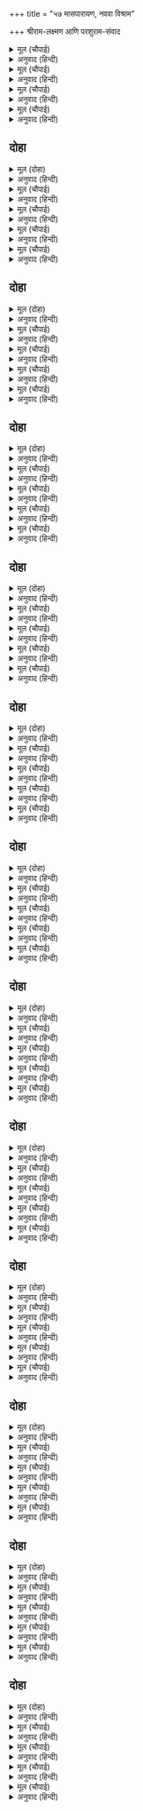 +++
title = "५७ मासपारायण, नववा विश्राम"

+++
श्रीराम-लक्ष्मण आणि परशुराम-संवाद



<details><summary>मूल (चौपाई)</summary>

नाथ संभुधनु भंजनिहारा।  
होइहि केउ एक दास तुम्हारा॥  
आयसु काह कहिअ किन मोही।  
सुनि रिसाइ बोले मुनि कोही॥
</details>

<details><summary>अनुवाद (हिन्दी)</summary>

‘हे नाथ, शिवांचे धनुष्य मोडणारा कुणी तुमचा दासच असणार. काय आज्ञा आहे? मला का नाही विचारत?’ हे ऐकून क्रुद्ध मुनी रागारागाने म्हणाले.॥ १॥
</details>

<details><summary>मूल (चौपाई)</summary>

सेवकु सो जो करै सेवकाई।  
अरि करनी करि करिअ लराई॥  
सुनहु राम जेहिं सिवधनु तोरा।  
सहसबाहु सम सो रिपु मोरा॥
</details>

<details><summary>अनुवाद (हिन्दी)</summary>

‘जो सेवेचे काम करतो, तो सेवक असतो. शत्रूसारखे काम केल्यावर युद्धच केले पाहिजे. हे रामा, ऐक. ज्याने शिवांचे धनुष्य मोडून टाकले, तो सहस्रार्जुनासारखा माझा शत्रू होय.॥ २॥
</details>

<details><summary>मूल (चौपाई)</summary>

सो बिलगाउ बिहाइ समाजा।  
न त मारे जैहहिं सब राजा॥  
सुनि मुनि बचन लखन मुसुकाने।  
बोले परसुधरहि अपमाने॥
</details>

<details><summary>अनुवाद (हिन्दी)</summary>

ज्याने हे केले आहे त्याने या समाजातून बाजूला व्हावे, नाहीतर सर्व राजे मारले जातील.’ मुनींचे बोलणे ऐकून लक्ष्मणाने स्मित हास्य केले आणि परशुरामांचा अपमान करण्यासाठी तो म्हणाला.॥ ३॥
</details>

<details><summary>मूल (चौपाई)</summary>

बहु धनुहीं तोरीं लरिकाईं।  
कबहुँ न असि रिस कीन्हि गोसाईं॥  
एहि धनु पर ममता केहि हेतू।  
सुनि रिसाइ कह भृगुकुलकेतू॥
</details>

<details><summary>अनुवाद (हिन्दी)</summary>

महाराज, लहानपणी आम्ही अशा पुष्कळ धनुकल्या मोडल्या आहेत, परंतु तेव्हा तुम्ही कधी असे रागावला नाही? या धनुष्याबद्दल तुम्हांला एवढी ममता का वाटते?’ हे ऐकून भृगुवंशला ध्वजास्वरूप असलेले परशुराम तावातावाने बोलू लागले,॥ ४॥
</details>

## दोहा


<details><summary>मूल (दोहा)</summary>

रे नृप बालक काल बस बोलत तोहि न सँभार।  
धनुही सम तिपुरारि धनु बिदित सकल संसार॥ २७१॥
</details>

<details><summary>अनुवाद (हिन्दी)</summary>

‘अरे राजपुत्रा, कालाला वश झाल्यामुळे तुला बोलण्याचीसुद्धा शुद्ध उरली नाही. साऱ्या जगात प्रसिद्ध असलेले शिवांचे धनुष्य काय धनुकलीप्रमाणे आहे?’॥ २७१॥
</details>

<details><summary>मूल (चौपाई)</summary>

लखन कहा हँसि हमरें जाना।  
सुनहु देव सब धनुष समाना॥  
का छति लाभु जून धनु तोरें।  
देखा राम नयन के भोरें॥
</details>

<details><summary>अनुवाद (हिन्दी)</summary>

लक्ष्मण हसत म्हणाला, ‘हे देवा, ऐका. आमच्या लेखी सर्व धनुष्ये एकसारखीच आहेत. जुने धनुष्य मोडले, त्यात हानि-लाभ कसला? श्रीरामचंद्रांना हे नवीन असल्याचे वाटले होते.॥ १॥
</details>

<details><summary>मूल (चौपाई)</summary>

छुअत टूट रघुपतिहु न दोसू।  
मुनि बिनु काज करिअ कत रोसू॥  
बोले चितइ परसु की ओरा।  
रे सठ सुनेहि सुभाउ न मोरा॥
</details>

<details><summary>अनुवाद (हिन्दी)</summary>

मग स्पर्श करताच हे मोडून गेले. यात श्रीरघुनाथांचा काय दोष? मुनी, तुम्ही विनाकारण का रागावता?’ परशुरामांनी आपल्या कुऱ्हाडीकडे पहात म्हटले, ‘अरे दुष्टा, तू माझा स्वभाव ऐकलेला नाहीस?॥ २॥
</details>

<details><summary>मूल (चौपाई)</summary>

बालकु बोलि बधउँ नहिं तोही।  
केवल मुनि जड़ जानहि मोही॥  
बाल ब्रह्मचारी अति कोही।  
बिस्व बिदित छत्रियकुल द्रोही॥
</details>

<details><summary>अनुवाद (हिन्दी)</summary>

तुला मी बालक समजून मारत नाही. अरे मूर्खा, तू मला फक्त मुनी समजतोस काय? मी बालब्रह्मचारी आणि अत्यंत क्रोधी आहे. क्षत्रियकुलाचा शत्रू म्हणून मी जगात विख्यात आहे.॥ ३॥
</details>

<details><summary>मूल (चौपाई)</summary>

भुजबल भूमि भूप बिनु कीन्ही।  
बिपुल बार महिदेवन्ह दीन्ही॥  
सहसबाहु भुज छेदनिहारा।  
परसु बिलोकु महीपकुमारा॥
</details>

<details><summary>अनुवाद (हिन्दी)</summary>

आपल्या बाहुबलाने मी पृथ्वी राजारहित केली आहे आणि पुष्कळ वेळा ती ब्राह्मणांना दान दिलेली आहे. हे राजकुमारा, सहस्रबाहूच्या भुजा तोडून टाकणारी ही माझी कुऱ्हाड बघ.॥ ४॥
</details>

## दोहा


<details><summary>मूल (दोहा)</summary>

मातु पितहि जनि सोचबस करसि महीसकिसोर।  
गर्भन्ह के अर्भक दलन परसु मोर अति घोर॥ २७२॥
</details>

<details><summary>अनुवाद (हिन्दी)</summary>

अरे राज-बालका, तू आपल्या माता-पित्यांना काळजीत पाडू नकोस. माझा परशू भयानक आहे. हा गर्भातील मुलांचाही नाश करणारा आहे.’॥ २७२॥
</details>

<details><summary>मूल (चौपाई)</summary>

बिहसि लखनु बोले मृदु बानी।  
अहो मुनीसु महा भटमानी॥  
पुनि पुनि मोहि देखाव कुठारू।  
चहत उड़ावन फूँकि पहारू॥
</details>

<details><summary>अनुवाद (हिन्दी)</summary>

लक्ष्मण हसत-हसत कोमल वाणीने म्हणाला, ‘अहो मुनीश्वर, तुम्ही स्वतःला फार मोठे योद्धे समजता. वारंवार मला परशूचा धाक दाखवित आहात. फुंकर मारून पर्वत उडवू पहात आहात.॥ १॥
</details>

<details><summary>मूल (चौपाई)</summary>

इहाँ कुम्हड़बतिया कोउ नाहीं।  
जे तरजनी देखि मरि जाहीं॥  
देखि कुठारु सरासन बाना।  
मैं कछु कहा सहित अभिमाना॥
</details>

<details><summary>अनुवाद (हिन्दी)</summary>

येथे कोणी बोट दाखविताच मरून जाणारे काही एखादे कच्चे फळ नाही. तुमचा परशू व धनुष्यबाण पाहूनच मी काहीशा अभिमानाने बोललो आहे.॥ २॥
</details>

<details><summary>मूल (चौपाई)</summary>

भृगुसुत समुझि जनेउ बिलोकी।  
जो कछु कहहु सहउँ रिस रोकी॥  
सुर महिसुर हरिजन अरु गाई।  
हमरें कुल इन्ह पर न सुराई॥
</details>

<details><summary>अनुवाद (हिन्दी)</summary>

भृगुवंशी समजून व यज्ञोपवीत पाहून तुम्ही जे काही बोलत आहात, ते मी राग आवरून सहन करीत आहे. देव, ब्राह्मण, भगवंताचे भक्त आणि गाय-यांच्यावर आमच्या कुळामध्ये कुणी वीरता दाखवीत नाही.॥ ३॥
</details>

<details><summary>मूल (चौपाई)</summary>

बधें पापु अपकीरति हारें।  
मारतहूँ पा परिअ तुम्हारें॥  
कोटि कुलिस सम बचनु तुम्हारा।  
ब्यर्थ धरहु धनु बान कुठारा॥
</details>

<details><summary>अनुवाद (हिन्दी)</summary>

कारण यांना मारल्यामुळे पाप लागते आणि यांच्याकडून पराजित झाल्यावर अपकीर्ती होते. म्हणून तुम्ही मारले, तरी तुमच्या पाया पडले पाहिजे. तुमचे एक-एक वचन कोटॺवधी वज्रांसारखे कठोर आहे. मग त्याच्यासमोर धनुष्यबाण व परशू तुम्ही विनाकारणच धारण करता.॥ ४॥
</details>

## दोहा


<details><summary>मूल (दोहा)</summary>

जो बिलोकि अनुचित कहेउँ छमहु महामुनि धीर।  
सुनि सरोष भृगुबंसमनि बोले गिरा गभीर॥ २७३॥
</details>

<details><summary>अनुवाद (हिन्दी)</summary>

ते धनुष्यबाण व परशू पाहून मी काही अनुचित बोललो असेन तर हे धीर महामुनी, क्षमा करा.’ हे ऐकून भृगुवंशरत्न परशुराम क्रोधाने गंभीर वाणीने म्हणाले,॥ २७३॥
</details>

<details><summary>मूल (चौपाई)</summary>

कौसिक सुनहु मंद यहु बालकु।  
कुटिल कालबस निज कुल घालकु॥  
भानु बंस राकेस कलंकू।  
निपट निरंकुस अबुध असंकू॥
</details>

<details><summary>अनुवाद (हिन्दी)</summary>

‘हे विश्वामित्रा, ऐक. हा बालक मोठा दुष्ट बुद्धीचा व कुटिल आहे. काळाला वश होऊन हा आपल्या कुळाचा घात करू पहात आहे. हा सूर्यवंशरूपी पूर्णचंद्राला कलंक आहे. हा मोठा उर्मट, मूर्ख व उद्धट आहे.॥ १॥
</details>

<details><summary>मूल (चौपाई)</summary>

काल कवलु होइहि छन माहीं।  
कहउँ पुकारि खोरि मोहि नाहीं॥  
तुम्ह हटकहु जौं चहहु उबारा।  
कहि प्रतापु बलु रोषु हमारा॥
</details>

<details><summary>अनुवाद (हिन्दी)</summary>

आता या क्षणी हा मृत्यूचा घास बनेल. मी हे अगदी ओरडून सांगतो. जर याला वाचवावयाचे असेल, तर माझा प्रताप, बल आणि क्रोध हे सांगून याला अडवा.’॥ २॥
</details>

<details><summary>मूल (चौपाई)</summary>

लखन कहेउ मुनि सुजसु तुम्हारा।  
तुम्हहि अछत को बरनै पारा॥  
अपने मुँह तुम्ह आपनि करनी।  
बार अनेक भाँति बहु बरनी॥
</details>

<details><summary>अनुवाद (हिन्दी)</summary>

लक्ष्मण म्हणाला, ‘हे मुनी, तुमची कीर्ती तुम्ही असताना दुसरा कोण सांगू शकेल? तुम्ही स्वतःच्या तोंडानेच आपली कृत्ये अनेक वेळा, अनेक तऱ्हेने सांगितलेली आहेत.॥ ३॥
</details>

<details><summary>मूल (चौपाई)</summary>

नहिं संतोषु त पुनि कछु कहहू।  
जनि रिस रोकि दुसह दुख सहहू॥  
बीरब्रती तुम्ह धीर अछोभा।  
गारी देत न पावहु सोभा॥
</details>

<details><summary>अनुवाद (हिन्दी)</summary>

एवढॺावरही समाधान झाले नसेल तर आणखी काही सांगा. आपला राग आवरून उद्वेग सहन करू नका. तुम्ही वीरतेचे व्रत धारण करणारे, धैर्यवान आणि क्षोभरहित आहात. शिव्या देणे तुम्हांला शोभत नाही.॥ ४॥
</details>

## दोहा


<details><summary>मूल (दोहा)</summary>

सूर समर करनी करहिं कहि न जनावहिं आपु।  
बिद्यमान रन पाइ रिपु कायर कथहिं प्रतापु॥ २७४॥
</details>

<details><summary>अनुवाद (हिन्दी)</summary>

शूरवीर हे युद्धात पराक्रम करतात. तो शब्दांनी सांगून दुसऱ्याला पटवून देत नाहीत. शत्रू युद्धामध्ये आल्यावर भित्रे लोकच फुशारकी मारू लागतात.॥ २७४॥
</details>

<details><summary>मूल (चौपाई)</summary>

तुम्ह तौ कालु हाँक जनु लावा।  
बार बार मोहि लागि बोलावा॥  
सुनत लखन के बचन कठोरा।  
परसु सुधारि धरेउ कर घोरा॥
</details>

<details><summary>अनुवाद (हिन्दी)</summary>

तुम्ही जणू काळाला हाक मारून वारंवार त्याला माझ्यासाठी बोलवीत आहात.’ लक्ष्मणाचे कठोर शब्द ऐकताच परशुरामांनी आपला भयंकर परशू परजून हात उगारला. ते म्हणाले.॥ १॥
</details>

<details><summary>मूल (चौपाई)</summary>

अबजनि देइ दोसु मोहि लोगू।  
कटुबादी बालकु बधजोगू॥  
बाल बिलोकि बहुत मैं बाँचा।  
अब यहु मरनिहार भा साँचा॥
</details>

<details><summary>अनुवाद (हिन्दी)</summary>

‘आता मला कोणी दोष देऊ नका. हा खवचट बोलणारा बालक ठार मारण्याच्या योग्यतेचाच आहे. याला लहान समजून मी आतापर्यंत वाचविले, परंतु आता हा खरोखरच मरायलाच आला आहे’॥ २॥
</details>

<details><summary>मूल (चौपाई)</summary>

कौसिक कहा छमिअ अपराधू।  
बाल दोष गुन गनहिं न साधू॥  
खर कुठार मैं अकरुन कोही।  
आगें अपराधी गुरुद्रोही॥
</details>

<details><summary>अनुवाद (हिन्दी)</summary>

विश्वामित्र म्हणाले, ‘अपराधाची क्षमा असावी. साधुजन बालकांचे दोष किंवा गुण पहात नाहीत. परशुराम म्हणाले, ‘तीक्ष्ण धारेचा परशू, मी निर्दय व क्रोधी आणि हा गुरुद्रोही आणि अपराधी माझ्यासमोर.॥ ३॥
</details>

<details><summary>मूल (चौपाई)</summary>

उतर देत छोड़उँ बिनु मारें।  
केवल कौसिक सील तुम्हारें॥  
न त एहि काटि कुठार कठोरें।  
गुरहि उरिन होतेउँ श्रम थोरें॥
</details>

<details><summary>अनुवाद (हिन्दी)</summary>

उत्तर देत आहे. तरीही मी याला न मारता सोडून देतो. विश्वामित्रा! हे फक्त तुमच्या प्रेमामुळे; नाही तर या कठोर कुठाराने कापून काढून अल्प प्रयासाने मी आपल्या शिवगुरूंच्या ऋणातून मुक्त झालो असतो.’॥ ४॥
</details>

## दोहा


<details><summary>मूल (दोहा)</summary>

गाधिसूनु कह हृदयँ हँसि मुनिहि हरिअरइ सूझ।  
अयमय खाँड़ न ऊखमय अजहुँ न बूझ अबूझ॥ २७५॥
</details>

<details><summary>अनुवाद (हिन्दी)</summary>

विश्वामित्र मनातल्या मनात हसून म्हणाले, मुनींना सर्वत्र हिरवे हिरवेच दिसत आहे. (अर्थात सर्वत्र विजयी झाल्यामुळे हे श्रीराम-लक्ष्मणांना सामान्य क्षत्रियच समजत आहेत.) परंतु हे पोलादी खांड (खड्ग) आहे. उसाच्या रसाची खांड (साखर) नाही. मुनी अजुनी अजाण आहेत. यांचा प्रभाव त्यांना समजला नाही.॥ २७५॥
</details>

<details><summary>मूल (चौपाई)</summary>

कहेउ लखन मुनि सीलु तुम्हारा।  
को नहिं जान बिदित संसारा॥  
माता पितहि उरिन भए नीकें।  
गुर रिनु रहा सोचु बड़ जी कें॥
</details>

<details><summary>अनुवाद (हिन्दी)</summary>

लक्ष्मण म्हणाला, ‘हे मुनी, तुमचे चरित्र कुणाला माहीत नाही? ते जगभर प्रसिद्ध आहे. तुम्ही माता-पित्याच्या ऋणातून चांगल्या प्रकारे मुक्त झालात. आता राहिले गुरुऋण. त्याची मनात रुखरुख लागून राहिली आहे.॥ १॥
</details>

<details><summary>मूल (चौपाई)</summary>

सो जनु हमरेहि माथे काढ़ा।  
दिन चलि गए ब्याज बड़ बाढ़ा॥  
अब आनिअ ब्यवहरिआ बोली।  
तुरत देउँ मैं थैली खोली॥
</details>

<details><summary>अनुवाद (हिन्दी)</summary>

ते जणू आमच्या डोक्यावर ओढवले आहे. फार दिवस झालेत, त्यामुळे त्याचे व्याजही वाढले असेल. आता एखाद्या हिशोब करणाऱ्याला बोलावून घ्या, मग मी लगेच थैली उघडून ते फेडतो.॥ २॥
</details>

<details><summary>मूल (चौपाई)</summary>

सुनि कटु बचन कुठार सुधारा।  
हाय हाय सब सभा पुकारा॥  
भृगुबर परसु देखावहु मोही।  
बिप्र बिचारि बचउँ नृपद्रोही॥
</details>

<details><summary>अनुवाद (हिन्दी)</summary>

लक्ष्मणाचे तिखट बोलणे ऐकून परशुरामांनी परशू उचलला. साऱ्या सभेमध्ये अरे बाप रे! अरे बाप रे! असे शब्द घुमले. लक्ष्मण म्हणाला, ‘हे भृगुश्रेष्ठ, तुम्ही मला परशू दाखवीत आहात? परंतु हे राजांच्या शत्रो, मी तुम्हांला ब्राह्मण समजून सोडून देतो.॥ ३॥
</details>

<details><summary>मूल (चौपाई)</summary>

मिले न कबहुँ सुभट रन गाढ़े।  
द्विज देवता घरहि के बाढ़े॥  
अनुचित कहि सब लोग पुकारे।  
रघुपति सयनहिं लखनु नेवारे॥
</details>

<details><summary>अनुवाद (हिन्दी)</summary>

तुम्हांला कधी रणधीर बलवान वीर भेटले नाहीत. हे ब्राह्मण देवा, तुम्ही घरातल्या घरातच मोठे आहात.’ हे ऐकून ‘छे! छे! भलतेच!’ असे म्हणून सर्व लोक ओरडले. तेव्हा श्रीरघुनाथांनी खूण करून लक्ष्मणाला थोपविले.॥ ४॥
</details>

## दोहा


<details><summary>मूल (दोहा)</summary>

लखन उतर आहुति सरिस भृगुबर कोपु कृसानु।  
बढ़त देखि जल सम बचन बोले रघुकुलभानु॥ २७६॥
</details>

<details><summary>अनुवाद (हिन्दी)</summary>

लक्ष्मणाच्या बोलण्याची आहुती पडताच परशुरामांचा क्रोधरूपी अग्नी भडकत असलेला पाहून रघुकुलातील सूर्य श्रीरामचंद्रांनी जलासमान शांत वचन उच्चारले.॥ २७६॥
</details>

<details><summary>मूल (चौपाई)</summary>

नाथ करहु बालक पर छोहू।  
सूध दूधमुख करिअ न कोहू॥  
जौं पै प्रभु प्रभाउ कछु जाना।  
तौ कि बराबरि करत अयाना॥
</details>

<details><summary>अनुवाद (हिन्दी)</summary>

‘हे नाथ, बालकावर कृपा करा. या भोळ्या व दूधपित्या मुलावर राग धरू नका. जर याला प्रभूंचा प्रभाव ठाऊक असता, तर या समज नसलेल्याने तुमची बरोबरी केली असती काय?॥ १॥
</details>

<details><summary>मूल (चौपाई)</summary>

जौं लरिका कछु अचगरि करहीं।  
गुर पितु मातु मोद मन भरहीं॥  
करिअ कृपा सिसु सेवक जानी।  
तुम्ह सम सील धीर मुनि ग्यानी॥
</details>

<details><summary>अनुवाद (हिन्दी)</summary>

बालकाने जरी काही खोडी केली, तरी गुरू, पिता व माता मनात आनंदून जातात. म्हणून लहान मूल आणि सेवक समजून याच्यावर कृपा करा. तुम्ही तर समदर्शी, सुशील, धीर व ज्ञानी मुनी आहात.’॥ २॥
</details>

<details><summary>मूल (चौपाई)</summary>

राम बचन सुनि कछुक जुड़ाने।  
कहि कछु लखनु बहुरि मुसुकाने॥  
हँसत देखि नखसिख रिस ब्यापी।  
राम तोर भ्राता बड़ पापी॥
</details>

<details><summary>अनुवाद (हिन्दी)</summary>

श्रीरामांचे बोल ऐकून परशुराम थोडेसे थंड झाले. इतक्यात लक्ष्मण काही पुटपुटत हसला.त्याचे हसणे पाहून परशुराम नखशिखांत क्रुद्ध झाले. ते म्हणाले, ‘हे रामा, तुझा भाऊ मोठा पापी आहे.॥ ३॥
</details>

<details><summary>मूल (चौपाई)</summary>

गौर सरीर स्याम मन माहीं।  
कालकूटमुख पयमुख नाहीं॥  
सहज टेढ़ अनुहरइ न तोही।  
नीचु मीचु सम देख न मोही॥
</details>

<details><summary>अनुवाद (हिन्दी)</summary>

हा शरीराने गोरा असला तरी मनाने फार काळा आहे. हा विषमुखी आहे, दूधमुखी बाळ नव्हे. हा स्वभावानेच तिरकस (वाकदा) आहे. तुझे अनुकरण करीत नाही. (तुझ्यासारखा शीलवान नाही). या नीचाला मी काळासारखा वाटत नाही.॥ ४॥
</details>

## दोहा


<details><summary>मूल (दोहा)</summary>

लखन कहेउ हँसि सुनहु मुनि क्रोधु पाप कर मूल।  
जेहि बस जन अनुचित करहिं चरहिं बिस्व प्रतिकूल॥ २७७॥
</details>

<details><summary>अनुवाद (हिन्दी)</summary>

लक्ष्मण हसत म्हणाला, ‘हे मुनी, ऐका. क्रोध हा पापाचे मूळ आहे. त्याला वश झाल्यामुळे मनुष्य अनुचित कर्म करतो. आणि जगाचे अकल्याण करतो.॥ २७७॥
</details>

<details><summary>मूल (चौपाई)</summary>

मैं तुम्हार अनुचर मुनिराया।  
परिहरि कोपु करिअ अब दाया॥  
टूट चाप नहिं जुरिहि रिसाने।  
बैठिअ होइहिं पाय पिराने॥
</details>

<details><summary>अनुवाद (हिन्दी)</summary>

हे मुनिराज, मी तुमचा दास आहे. आता क्रोध सोडून देऊन दया करा. मोडलेले धनुष्य क्रोध केल्याने काही जोडले जाणार नाही. उभे राहून राहून पाय दुखत असतील आता बसा.॥ १॥
</details>

<details><summary>मूल (चौपाई)</summary>

जौं अति प्रिय तौ करिअ उपाई।  
जोरिअ कोउ बड़ गुनी बोलाई॥  
बोलत लखनहिं जनकु डेराहीं।  
मष्ट करहु अनुचित भल नाहीं॥
</details>

<details><summary>अनुवाद (हिन्दी)</summary>

जर धनुष्य फारच प्रिय असेल तर काही उपाय करता येईल. एखाद्या मोठॺागुणी कारागीराला बोलावून जोडून घेऊ.’ लक्ष्मणाच्या अशा बोलण्याने जनक राजा घाबरून गेले आणि म्हणाले, ‘आता पुरे, गप्प बसा. अनुचित बोलणे योग्य नव्हे.’॥ २॥
</details>

<details><summary>मूल (चौपाई)</summary>

थर थर काँपहिं पुर नर नारी।  
छोट कुमार खोट बड़ भारी॥  
भृगुपति सुनि सुनि निरभय बानी।  
रिस तन जरइ होइ बल हानी॥
</details>

<details><summary>अनुवाद (हिन्दी)</summary>

जनकपुुरीचे स्त्री-पुरुष थरथर कापू लागले आणि मनात म्हणू लागले की, ‘हा छोटा कुमार फार लबाड आहे.’ लक्ष्मणाचे बेधडक बोलणे ऐकून परशुरामांच्या अंगाचा तिळपापड होत होता, आणि त्यांचे बळही कमी होऊ लागले होते.॥ ३॥
</details>

<details><summary>मूल (चौपाई)</summary>

बोले रामहि देइ निहोरा।  
बचउँ बिचारि बंधु लघु तोरा॥  
मनु मलीन तनु सुंदर कैसें।  
बिष रस भरा कनक घटु जैसें॥
</details>

<details><summary>अनुवाद (हिन्दी)</summary>

तेव्हा श्रीरामचंद्रांच्यावर मेहरबानी केल्यासारखे दाखवीत परशुराम म्हणाले, ‘तुझा लहान भाऊ समजून मी याला सोडून देतो. हा मनाने वाईट आणि शरीराने गोरा आहे, जणू विषाने भरलेला सुवर्णकुंभ आहे.॥ ४॥
</details>

## दोहा


<details><summary>मूल (दोहा)</summary>

सुनि लछिमन बिहसे बहुरि नयन तरेरे राम।  
गुर समीप गवने सकुचि परिहरि बानी बाम॥ २७८॥
</details>

<details><summary>अनुवाद (हिन्दी)</summary>

हे ऐकून लक्ष्मण पुन्हा हसला. तेव्हा श्रीरामांनी डोळ्यांनी त्याला दटावले. त्यामुळे लक्ष्मण वरमला आणि उलट बोलणे सोडून देऊन गुरूंच्याजवळ गेला.॥ २७८॥
</details>

<details><summary>मूल (चौपाई)</summary>

अति बिनीत मृदु सीतल बानी।  
बोले रामु जोरि जुग पानी॥  
सुनहु नाथ तुम्ह सहज सुजाना।  
बालक बचनु करिअ नहिं काना॥
</details>

<details><summary>अनुवाद (हिन्दी)</summary>

श्रीरामचंद्र दोन्ही हात जोडून अत्यंत नम्रतेने व कोमल, शीतल वाणीने म्हणाले, ‘हे नाथ, ऐका. तुम्ही स्वभावतः ज्ञानी आहात. बालकाच्या बोलण्याकडे लक्ष देऊ नका.॥ १॥
</details>

<details><summary>मूल (चौपाई)</summary>

बररै बालकु एकु सुभाऊ।  
इन्हहि न संत बिदूषहिं काऊ॥  
तेहिं नाहीं कछु काज बिगारा।  
अपराधी मैं नाथ तुम्हारा॥
</details>

<details><summary>अनुवाद (हिन्दी)</summary>

गांधील माशी आणि मुले यांचा स्वभाव सारखा असतो. संतजन त्यांना दोष देत नाहीत. शिवाय त्याने काही तुमच्या गुरूंचे धनुष्य मोडले नाही. हे नाथ, मी तुमचा अपराधी आहे.॥ २॥
</details>

<details><summary>मूल (चौपाई)</summary>

कृपा कोपु बधु बँधब गोसाईं।  
मो पर करिअ दास की नाईं॥  
कहिअ बेगि जेहि बिधि रिस जाई।  
मुनिनायक सोइ करौं उपाई॥
</details>

<details><summary>अनुवाद (हिन्दी)</summary>

म्हणून हे स्वामी, कृपा, क्रोध, वध व बंधन जे काही करायचे आहे, ते दास समजून माझ्यावर करा. हे मुनिराज, तुमचा राग, कशाने दूर होईल ते सांगा. मी ते करीन.’॥ ३॥
</details>

<details><summary>मूल (चौपाई)</summary>

कह मुनि राम जाइ रिस कैसें।  
अजहुँ अनुज तव चितव अनैसें॥  
एहि कें कंठ कुठारु न दीन्हा।  
तौ मैं काह कोपु करि कीन्हा॥
</details>

<details><summary>अनुवाद (हिन्दी)</summary>

मुनी म्हणाले, ‘हे रामा, राग कसा जाणार? अजुनी तुझा लहान भाऊ वाकडॺा नजरेने माझ्याकडे बघत आहे. याच्या मानेवर कुऱ्हाड चालविली नाही, तर क्रोध करून काय उपयोग झाला?॥ ४॥
</details>

## दोहा


<details><summary>मूल (दोहा)</summary>

गर्भ स्रवहिं अवनिप रवनि सुनि कुठार गति घोर।  
परसु अछत देखउँ जिअत बैरी भूपकिसोर॥ २७९॥
</details>

<details><summary>अनुवाद (हिन्दी)</summary>

माझ्या ज्या कुऱ्हाडीची घोर कृत्ये ऐकून राजांच्या स्त्रियांचा गर्भपात होत असे. तो परशू असतानाही मी या शत्रू राजपुत्राला अजुनी जिवंत पहात आहे.॥ २७९॥
</details>

<details><summary>मूल (चौपाई)</summary>

बहइ न हाथु दहइ रिस छाती।  
भा कुठारु कुंठित नृपघाती॥  
भयउ बाम बिधि फिरेउ सुभाऊ।  
मोरे हृदयँ कृपा कसि काऊ॥
</details>

<details><summary>अनुवाद (हिन्दी)</summary>

हात चालेनासा झाला असून क्रोधाने छाती जळत आहे. राजे लोकांचा घात करणारी ही कुऱ्हाडही कुंठित झाली आहे. दैव प्रतिकूल झाले आहे. त्यामुळे माझा स्वभाव बदलला आहे. नाही तर माझ्या मनात अवेळी कृपा कशी आली असती?॥ १॥
</details>

<details><summary>मूल (चौपाई)</summary>

आजु दया दुखु दुसह सहावा।  
सुनि सौमित्रि बिहसि सिरु नावा॥  
बाउ कृपा मूरति अनुकूला।  
बोलत बचन झरत जनु फूला॥
</details>

<details><summary>अनुवाद (हिन्दी)</summary>

आज दयेमुळे मला दुःसह यातना होत आहेत.’ हे ऐकून लक्ष्मणाने हसून मस्तक नम्र केले आणि म्हटले, ‘तुमचा कृपारूपी वायूही आपल्या रूपाला शोभणाराच आहे. आपण बोलत आहात, तेव्हा जणू फुलांचा वर्षाव होत आहे.॥ २॥
</details>

<details><summary>मूल (चौपाई)</summary>

जौं पै कृपाँ जरिहिं मुनि गाता।  
क्रोध भएँ तनु राख बिधाता॥  
देखु जनक हठि बालकु एहू।  
कीन्ह चहत जड़ जमपुर गेहू॥
</details>

<details><summary>अनुवाद (हिन्दी)</summary>

हे मुनी, जर कृपा केल्याने तुमच्या शरीराची आग होत असेल, तर मग क्रोध आला असता शरीराचे रक्षण विधाताच करू शकेल.’ परशुराम म्हणाले, ‘हे जनका, बघ. हा मूर्ख मुलगा हट्टाने यमपुरीत जाऊ इच्छितो.॥ ३॥
</details>

<details><summary>मूल (चौपाई)</summary>

बेगि करहु किन आँखिन्ह ओटा।  
देखत छोट खोट नृपु ढोटा॥  
बिहसे लखनु कहा मनाहीं।  
मूदें आँखि कतहुँ कोउ नाहीं॥
</details>

<details><summary>अनुवाद (हिन्दी)</summary>

याला ताबडतोब माझ्या नजरेपासून दूर का करीत नाहीस. हा राजपुत्र दिसतो छोटा, परंतु आहे खोटा.’ लक्ष्मण हसून मनात म्हणाला, ‘डोळे मिटून घेतल्यावर कुठेही काहीही नसते.’॥ ४॥
</details>

## दोहा


<details><summary>मूल (दोहा)</summary>

परसुरामु तब राम प्रति बोले उर अति क्रोधु।  
संभु सरासनु तोरि सठ करसि हमार प्रबोधु॥ २८०॥
</details>

<details><summary>अनुवाद (हिन्दी)</summary>

मग परशुराम अत्यंत क्रोधाने श्रीरामांना म्हणाले, ‘अरे धूर्ता! शिवांचे धनुष्य मोडून तू उलट मलाच ज्ञान पाजळतोस?॥ २८०॥
</details>

<details><summary>मूल (चौपाई)</summary>

बंधु कहइ कटु संमत तोरें।  
तू छल बिनय करसि कर जोरें॥  
करु परितोषु मोर संग्रामा।  
नाहिं त छाड़ कहाउब रामा॥
</details>

<details><summary>अनुवाद (हिन्दी)</summary>

तुझा हा भाऊ तुझ्याच संमतीने कटू वचन बोलतोय आणि कपटाने हात जोडून विनवणी करतो आहेस. एक तर युद्ध करून माझे समाधान कर; नाही तर स्वतःला ‘राम’ म्हणवून घेणे सोडून दे.॥ १॥
</details>

<details><summary>मूल (चौपाई)</summary>

छलु तजि करहि समरु सिवद्रोही।  
बंधु सहित न त मारउँ तोही॥  
भृगुपति बकहिं कुठार उठाएँ।  
मन मुसुकाहिं रामु सिर नाएँ॥
</details>

<details><summary>अनुवाद (हिन्दी)</summary>

अरे शिवद्रोह्या! कपट सोडून माझ्याशी युद्ध कर, नाही तर भावासह तुलाही मारून टाकतो.’ अशाप्रकारे परशुराम परशू उभारून बडबड करीत होते आणि श्रीराम मान खाली घालून मनात हसत होते.॥ २॥
</details>

<details><summary>मूल (चौपाई)</summary>

गुनह लखन कर हम पर रोषू।  
कतहुँ सुधाइहु ते बड़ दोषू॥  
टेढ़ जानि सब बंदइ काहू।  
बक्र चंद्रमहि ग्रसइ न राहू॥
</details>

<details><summary>अनुवाद (हिन्दी)</summary>

श्रीराम मनातल्या मनात म्हणत होते. अपराध लक्ष्मणाचा आणि राग माझ्यावर काढत आहेत. कधी कधी सरळपणामध्येही मोठा दोष असतो. वाकडा असणाऱ्या कुणालाही सर्वजण नमस्कार करतात. वाकडॺा चंद्राला राहूसुद्धा ग्रासत नाही.॥ ३॥
</details>

<details><summary>मूल (चौपाई)</summary>

राम कहेउ रिस तजिअ मुनीसा।  
कर कुठारु आगें यह सीसा॥  
जेहिं रिस जाइ करिअ सोइ स्वामी।  
मोहि जानिअ आपन अनुगामी॥
</details>

<details><summary>अनुवाद (हिन्दी)</summary>

श्रीरामांनी उघडपणे म्हटले, ‘हे मुनीश्वर! राग सोडून द्या. तुमच्या हाती कुऱ्हाड आहे आणि माझे शिर समोर आहे. हे स्वामी, ज्यामुळे तुमचा राग शांत होईल, ते करा. मला आपला दास समजा.॥ ४॥
</details>

## दोहा


<details><summary>मूल (दोहा)</summary>

प्रभुहि सेवकहि समरु कस तजहु बिप्रबर रोसु।  
बेषु बिलोकें कहेसि कछु बालकहू नहिं दोसु॥ २८१॥
</details>

<details><summary>अनुवाद (हिन्दी)</summary>

स्वामी आणि सेवक यांच्यात युद्ध कसले? राग सोडा. तुमचा वीरवेष पाहूनच हा मुलगा काही बोलला. खरे तर यात त्याचाही काही दोष नाही.॥ २८१॥
</details>

<details><summary>मूल (चौपाई)</summary>

देखि कुठार बान धनु धारी।  
भै लरिकहि रिस बीरु बिचारी॥  
नामु जान पै तुम्हहि न चीन्हा।  
बंस सुभायँ उतरु तेहिं दीन्हा॥
</details>

<details><summary>अनुवाद (हिन्दी)</summary>

आपल्याकडे कुऱ्हाड व धनुष्यबाण पाहून आपण वीर आहात, असे बाळ लक्ष्मणाला वाटले. त्यामुळे त्याला राग आला. तुमचे नाव त्याने ऐकले होते, पण तुम्हांला त्याने ओळखले नाही. त्यामुळे आपल्या रघुवंशाच्या स्वभावाप्रमाणे त्याने उत्तर दिले.॥ १॥
</details>

<details><summary>मूल (चौपाई)</summary>

जौं तुम्ह औतेहु मुनि की नाईं।  
पद रज सिर सिसु धरत गोसाईं॥  
छमहु चूक अनजानत केरी।  
चहिअ बिप्र उर कृपा घनेरी॥
</details>

<details><summary>अनुवाद (हिन्दी)</summary>

जर तुम्ही मुनीसारखे आला असता, तर या मुलाने तुमच्या चरणांची धूळ शिरोधार्य केली असती. नकळत झालेल्या चुकीबद्दल क्षमा करा. ब्राह्मणांच्या मनात मुख्यतः दया असायला हवी.॥ २॥
</details>

<details><summary>मूल (चौपाई)</summary>

हमहि तुम्हहि सरिबरि कसि नाथा।  
कहहु न कहाँ चरन कहँ माथा॥  
राम मात्र लघु नाम हमारा।  
परसु सहित बड़ नाम तोहारा॥
</details>

<details><summary>अनुवाद (हिन्दी)</summary>

हे नाथा, आमची-तुमची बरोबरी कसली? कुठे चरण आणि कुठे मस्तक, सांगा ना? कुठे माझे फक्त ‘राम’ असे छोटेसे नाव आणि कुठे तुमचे परशूसह मोठे नाव.॥ ३॥
</details>

<details><summary>मूल (चौपाई)</summary>

देव एकु गुनु धनुष हमारें।  
नव गुन परम पुनीत तुम्हारें॥  
सब प्रकार हम तुम्ह सन हारे।  
छमहु बिप्र अपराध हमारे॥
</details>

<details><summary>अनुवाद (हिन्दी)</summary>

हे देव, आमच्याजवळ एकच गुण युक्त (दोरी असलेले) धनुष्य आहे, आणि तुमचे तर परम पवित्र शम, दम, तप, शौच, क्षमा, सरलता, ज्ञान, विज्ञान आणि आस्तिकता हे नऊ गुण. आम्ही सर्व प्रकारे तुमच्यासमोर पराजित आहोत. हे विप्र, आमच्या अपराधांना क्षमा करा.॥ ४॥
</details>

## दोहा


<details><summary>मूल (दोहा)</summary>

बार बार मुनि बिप्रबर कहा राम सन राम।  
बोले भृगुपति सरुष हसि तहूँ बंधु सम बाम॥ २८२॥
</details>

<details><summary>अनुवाद (हिन्दी)</summary>

श्रीरामांनी परशुरामांना वारंवार ‘मुनि’ व ‘विप्रवर’ असे म्हटले. तेव्हा भृगुपती परशुराम रागावून म्हणाले, ‘तू सुद्धा आपल्या भावासारखा वाकडाच आहेस.॥ २८२॥
</details>

<details><summary>मूल (चौपाई)</summary>

निपटहिं द्विज करि जानहि मोही।  
मैं जस बिप्र सुनावउँ तोही॥  
चाप स्रुवा सर आहुति जानू।  
कोपु मोर अति घोर कृसानू॥
</details>

<details><summary>अनुवाद (हिन्दी)</summary>

तू मला निव्वळ ब्राह्मणच समजतोस? मी कसा ब्राह्मण आहे, ते सांगतो. माझे धनुष्यही स्रुवा, बाण ही आहुती आणि माझा क्रोध हा अत्यंत भयानक अग्नी आहे, असे समज.॥ १॥
</details>

<details><summary>मूल (चौपाई)</summary>

समिधि सेन चतुरंग सुहाई।  
महा महीप भए पसु आई॥  
मैं एहिं परसु काटि बलि दीन्हे।  
समर जग्य जप कोटिन्ह कीन्हे॥
</details>

<details><summary>अनुवाद (हिन्दी)</summary>

चतुरंगिणी सेना या समिधा आहेत. मोठमोठे राजे यज्ञातील पशू आहेत. परशूने कापून मी त्यांचा बळी दिला आहे. असे कोटॺवधी जपयुक्त रणयज्ञ मी केलेले आहेत. (अर्थात ज्याप्रमाणे मंत्रोच्चारपूर्वक ‘स्वाहा’ म्हणून आहुती दिली जाते, त्याप्रमाणे मी आवाहन करीत राजांचा बळी दिलेला आहे.)॥ २॥
</details>

<details><summary>मूल (चौपाई)</summary>

मोर प्रभाउ बिदित नहिं तोरें।  
बोलसि निदरि बिप्र के भोरें॥  
भंजेउ चापु दापु बड़ बाढ़ा।  
अहमिति मनहुँ जीति जगु ठाढ़ा॥
</details>

<details><summary>अनुवाद (हिन्दी)</summary>

माझा प्रभाव तुला माहीत नाही. त्यामुळे तू ब्राह्मण म्हणून माझा अनादर करीत आहेस. धनुष्य मोडलेस, त्यामुळे तुला मोठी घमेंड आली आहे. जणू जग जिंकून उभा ठाकल्याप्रमाणे तुझा अहंकार वाढलेला आहे.’॥ ३॥
</details>

<details><summary>मूल (चौपाई)</summary>

राम कहा मुनि कहहु बिचारी।  
रिस अति बड़ि लघु चूक हमारी॥  
छुअतहिं टूट पिनाक पुराना।  
मैं केहि हेतु करौं अभिमाना॥
</details>

<details><summary>अनुवाद (हिन्दी)</summary>

श्रीरामचंद्र म्हणाले, ‘हे मुनी, विचार करून बोला. तुमचा क्रोध फार मोठा आहे आणि माझी चूक फार छोटी आहे. धनुष्य जीर्ण होते, हात लावताच ते मोडले. त्यात मी कशाला अभिमान धरू?॥ ४॥
</details>
